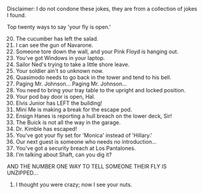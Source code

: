 Disclaimer: I do not condone these jokes, they are from a collection of jokes I found.

Top twenty ways to say 'your fly is open.'

20. The cucumber has left the salad. 
19. I can see the gun of Navarone. 
18. Someone tore down the wall, and your Pink Floyd is hanging out. 
17. You've got Windows in your laptop. 
16. Sailor Ned's trying to take a little shore leave. 
15. Your soldier ain't so unknown now. 
14. Quasimodo needs to go back in the tower and tend to his bell. 
13. Paging Mr. Johnson... Paging Mr. Johnson... 
12. You need to bring your tray table to the upright and locked position. 
11. Your pod bay door is open, Hal. 
10. Elvis Junior has LEFT the building! 
9. Mini Me is making a break for the escape pod. 
8. Ensign Hanes is reporting a hull breach on the lower deck, Sir! 
7. The Buick is not all the way in the garage. 
6. Dr. Kimble has escaped! 
5. You've got your fly set for 'Monica' instead of 'Hillary.' 
4. Our next guest is someone who needs no introduction... 
3. You've got a security breach at Los Pantalones. 
2. I'm talking about Shaft, can you dig it? 
 
AND THE NUMBER ONE WAY 
TO TELL SOMEONE THEIR FLY IS UNZIPPED... 
 
1. I thought you were crazy; now I see your nuts.

